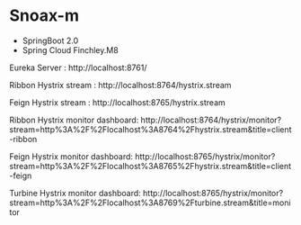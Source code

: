 # Snoax-m
- SpringBoot 2.0
- Spring Cloud Finchley.M8

Eureka Server : http://localhost:8761/

Ribbon Hystrix stream : http://localhost:8764/hystrix.stream

Feign Hystrix stream : http://localhost:8765/hystrix.stream

Ribbon Hystrix monitor dashboard: http://localhost:8764/hystrix/monitor?stream=http%3A%2F%2Flocalhost%3A8764%2Fhystrix.stream&title=client-ribbon

Feign Hystrix monitor dashboard: http://localhost:8765/hystrix/monitor?stream=http%3A%2F%2Flocalhost%3A8765%2Fhystrix.stream&title=client-feign

Turbine Hystrix monitor dashboard: http://localhost:8765/hystrix/monitor?stream=http%3A%2F%2Flocalhost%3A8769%2Fturbine.stream&title=monitor
